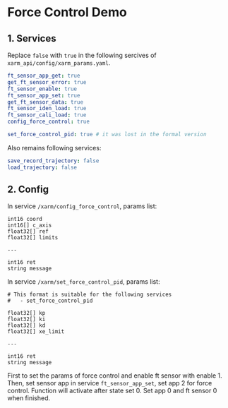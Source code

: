 # Force Control Demo

## 1. Services

Replace `false` with `true` in the following sercives of `xarm_api/config/xarm_params.yaml`.

```yaml
ft_sensor_app_get: true
get_ft_sensor_error: true
ft_sensor_enable: true
ft_sensor_app_set: true
get_ft_sensor_data: true
ft_sensor_iden_load: true
ft_sensor_cali_load: true
config_force_control: true

set_force_control_pid: true # it was lost in the formal version
```

Also remains following services:

```yaml
save_record_trajectory: false
load_trajectory: false
```

## 2. Config

In service `/xarm/config_force_control`, params list:

```srv
int16 coord
int16[] c_axis
float32[] ref
float32[] limits

---

int16 ret
string message
```

In service `/xarm/set_force_control_pid`, params list:

```srv
# This format is suitable for the following services
#   - set_force_control_pid

float32[] kp
float32[] ki
float32[] kd
float32[] xe_limit

---

int16 ret
string message
```

First to set the params of force control and enable ft sensor with enable 1.
Then, set sensor app in service `ft_sensor_app_set`, set app 2 for force control. Function will activate after state set 0. Set app 0 and ft sensor 0 when finished.
